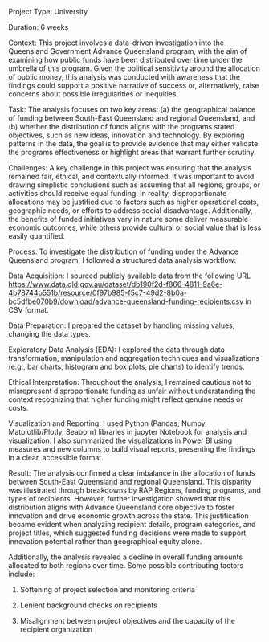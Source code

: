 Project Type: University

Duration: 6 weeks

Context:
This project involves a data-driven investigation into the Queensland Government Advance Queensland program, with the aim of examining how public funds have been distributed over time under the umbrella of this program. Given the political sensitivity around the allocation of public money, this analysis was conducted with awareness that the findings could support a positive narrative of success or, alternatively, raise concerns about possible irregularities or inequities. 

Task:
The analysis focuses on two key areas: (a) the geographical balance of funding between South-East Queensland and regional Queensland, and (b) whether the distribution of funds aligns with the programs stated objectives, such as new ideas, innovation and technology. By exploring patterns in the data, the goal is to provide evidence that may either validate the programs effectiveness or highlight areas that warrant further scrutiny.

Challenges:
A key challenge in this project was ensuring that the analysis remained fair, ethical, and contextually informed. It was important to avoid drawing simplistic conclusions such as assuming that all regions, groups, or activities should receive equal funding. In reality, disproportionate allocations may be justified due to factors such as higher operational costs, geographic needs, or efforts to address social disadvantage. Additionally, the benefits of funded initiatives vary in nature some deliver measurable economic outcomes, while others provide cultural or social value that is less easily quantified.

Process:
To investigate the distribution of funding under the Advance Queensland program, I followed a structured data analysis workflow:

Data Acquisition: I sourced publicly available data from the following URL https://www.data.qld.gov.au/dataset/db190f2d-f866-4811-9a6e-4b78744b551b/resource/0f97b985-f5c7-49d2-8b0a-bc5dfbe070b9/download/advance-queensland-funding-recipients.csv in CSV format.

Data Preparation: I prepared the dataset by handling missing values, changing the data types.

Exploratory Data Analysis (EDA): I explored the data through data transformation, manipulation and aggregation techniques  and visualizations (e.g., bar charts, histogram and box plots, pie charts) to identify trends.

Ethical Interpretation: Throughout the analysis, I remained cautious not to misrepresent disproportionate funding as unfair without understanding the context recognizing that higher funding might reflect genuine needs or costs.

Visualization and Reporting: I used Python (Pandas, Numpy, Matplotlib/Plotly, Seaborn) libraries in jupyter Notebook for analysis and visualization. I also summarized the visualizations in Power BI using measures and new columns to build visual reports, presenting the findings in a clear, accessible format.

Result:
The analysis confirmed a clear imbalance in the allocation of funds between South-East Queensland and regional Queensland. This disparity was illustrated through breakdowns by RAP Regions, funding programs, and types of recipients. However, further investigation showed that this distribution aligns with Advance Queensland core objective to foster innovation and drive economic growth across the state. This justification became evident when analyzing recipient details, program categories, and project titles, which suggested funding decisions were made to support innovation potential rather than geographical equity alone.

Additionally, the analysis revealed a decline in overall funding amounts allocated to both regions over time. Some possible contributing factors include:

1. Softening of project selection and monitoring criteria

2. Lenient background checks on recipients

3. Misalignment between project objectives and the capacity of the recipient organization





